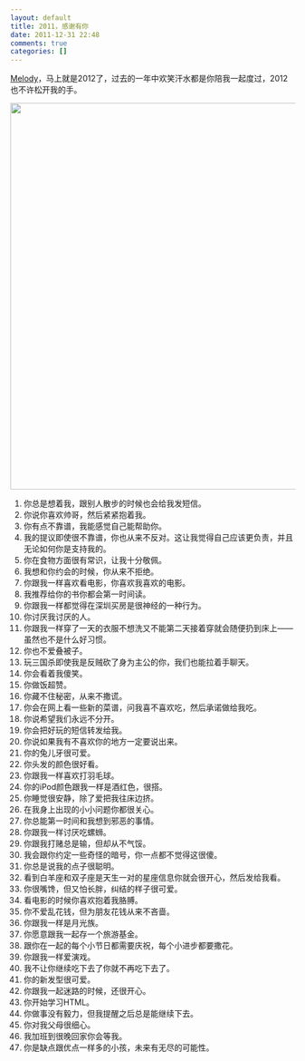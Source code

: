 ```yaml
---
layout: default
title: 2011，感谢有你
date: 2011-12-31 22:48
comments: true
categories: []
---
```

<a href="http://sweetmelody.us">Melody</a>，马上就是2012了，过去的一年中欢笑汗水都是你陪我一起度过，2012也不许松开我的手。

<a href="http://yuguo.github.com/blog/files/2011/12/2011melody.jpg"><img class="aligncenter size-full wp-image-1098" title="2011melody" src="http://yuguo.github.com/blog/files/2011/12/2011melody.jpg" alt="" width="1024" height="682" /></a>
<ol>
	<li>你总是想着我，跟别人散步的时候也会给我发短信。</li>
	<li>你说你喜欢帅哥，然后紧紧抱着我。</li>
	<li>你有点不靠谱，我能感觉自己能帮助你。</li>
	<li>我的提议即使很不靠谱，你也从来不反对。这让我觉得自己应该更负责，并且无论如何你是支持我的。</li>
	<li>你在食物方面很有常识，让我十分敬佩。</li>
	<li>我想和你约会的时候，你从来不拒绝。</li>
	<li>你跟我一样喜欢看电影，你喜欢我喜欢的电影。</li>
	<li>我推荐给你的书你都会第一时间读。</li>
	<li>你跟我一样都觉得在深圳买房是很神经的一种行为。</li>
	<li>你讨厌我讨厌的人。</li>
	<li>你跟我一样穿了一天的衣服不想洗又不能第二天接着穿就会随便扔到床上——虽然也不是什么好习惯。</li>
	<li>你也不爱叠被子。</li>
	<li>玩三国杀即使我是反贼砍了身为主公的你，我们也能拉着手聊天。</li>
	<li>你会看着我傻笑。</li>
	<li>你做饭超赞。</li>
	<li>你藏不住秘密，从来不撒谎。</li>
	<li>你会在网上看一些新的菜谱，问我喜不喜欢吃，然后承诺做给我吃。</li>
	<li>你说希望我们永远不分开。</li>
	<li>你会把好玩的短信转发给我。</li>
	<li>你说如果我有不喜欢你的地方一定要说出来。</li>
	<li>你的兔儿牙很可爱。</li>
	<li>你头发的颜色很好看。</li>
	<li>你跟我一样喜欢打羽毛球。</li>
	<li>你的iPod颜色跟我一样是酒红色，很搭。</li>
	<li>你睡觉很安静，除了爱把我往床边挤。</li>
	<li>在我身上出现的小小问题你都很关心。</li>
	<li>你总能第一时间和我想到邪恶的事情。</li>
	<li>你跟我一样讨厌吃螺蛳。</li>
	<li>你跟我打赌总是输，但却从不气馁。</li>
	<li>我会跟你约定一些奇怪的暗号，你一点都不觉得这很傻。</li>
	<li>你总是说我的点子很聪明。</li>
	<li>看到白羊座和双子座是天生一对的星座信息你就会很开心，然后发给我看。</li>
	<li>你很嘴馋，但又怕长胖，纠结的样子很可爱。</li>
	<li>看电影的时候你喜欢抱着我胳膊。</li>
	<li>你不爱乱花钱，但为朋友花钱从来不吝啬。</li>
	<li>你跟我一样是月光族。</li>
	<li>你愿意跟我一起存一个旅游基金。</li>
	<li>跟你在一起的每个小节日都需要庆祝，每个小进步都要撒花。</li>
	<li>你跟我一样爱演戏。</li>
	<li>我不让你继续吃下去了你就不再吃下去了。</li>
	<li>你的新发型很可爱。</li>
	<li>你跟我一起迷路的时候，还很开心。</li>
	<li>你开始学习HTML。</li>
	<li>你做事没有毅力，但我提醒之后总是能继续下去。</li>
	<li>你对我父母很细心。</li>
	<li>我加班到很晚回家你会等我。</li>
	<li>你是缺点跟优点一样多的小孩，未来有无尽的可能性。</li>
</ol>

